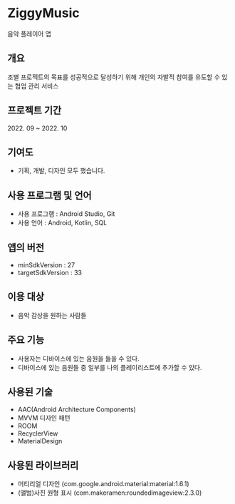 # ZiggyMusic
음악 플레이어 앱

## 개요
조별 프로젝트의 목표를 성공적으로 달성하기 위해 개인의 자발적 참여를 유도할 수 있는 협업 관리 서비스


## 프로젝트 기간
2022\. 09 ~ 2022\. 10


## 기여도
- 기획, 개발, 디자인 모두 했습니다.


## 사용 프로그램 및 언어
- 사용 프로그램 : Android Studio, Git
- 사용 언어 : Android, Kotlin, SQL


## 앱의 버전
- minSdkVersion : 27
- targetSdkVersion : 33


## 이용 대상
- 음악 감상을 원하는 사람들


## 주요 기능
- 사용자는 디바이스에 있는 음원을 들을 수 있다.
- 디바이스에 있는 음원들 중 일부를 나의 플레이리스트에 추가할 수 있다.


## 사용된 기술
- AAC(Android Architecture Components)
- MVVM 디자인 패턴
- ROOM
- RecyclerView
- MaterialDesign


## 사용된 라이브러리
- 머티리얼 디자인 (com.google.android.material:material:1.6.1)
- (앨범)사진 원형 표시 (com.makeramen:roundedimageview:2.3.0)
